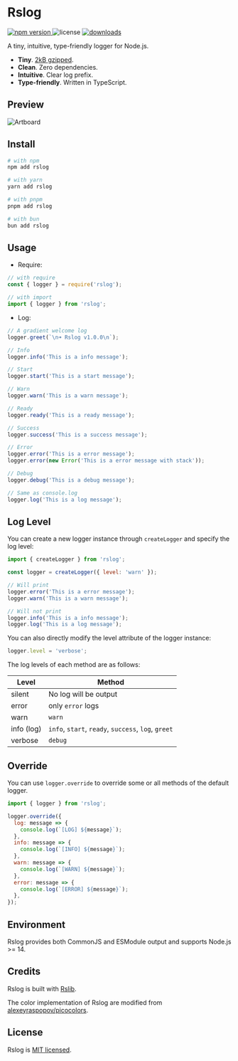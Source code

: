 # Rslog

<p>
  <a href="https://npmjs.com/package/rslog">
   <img src="https://img.shields.io/npm/v/rslog?style=flat-square&colorA=564341&colorB=EDED91" alt="npm version" />
  </a>
  <img src="https://img.shields.io/badge/License-MIT-blue.svg?style=flat-square&colorA=564341&colorB=EDED91" alt="license" />
  <a href="https://npmcharts.com/compare/rslog?minimal=true"><img src="https://img.shields.io/npm/dm/rslog.svg?style=flat-square&colorA=564341&colorB=EDED91" alt="downloads" /></a>
</p>

A tiny, intuitive, type-friendly logger for Node.js.

- **Tiny**. [2kB gzipped](https://bundlephobia.com/package/rslog@1).
- **Clean**. Zero dependencies.
- **Intuitive**. Clear log prefix.
- **Type-friendly**. Written in TypeScript.

## Preview

![Artboard](https://github.com/rspack-contrib/rslog/assets/7237365/9677ecb3-eff1-4c0e-9392-9b61b248fe5c)

## Install

```bash
# with npm
npm add rslog

# with yarn
yarn add rslog

# with pnpm
pnpm add rslog

# with bun
bun add rslog
```

## Usage

- Require:

```js
// with require
const { logger } = require('rslog');

// with import
import { logger } from 'rslog';
```

- Log:

```js
// A gradient welcome log
logger.greet(`\n➜ Rslog v1.0.0\n`);

// Info
logger.info('This is a info message');

// Start
logger.start('This is a start message');

// Warn
logger.warn('This is a warn message');

// Ready
logger.ready('This is a ready message');

// Success
logger.success('This is a success message');

// Error
logger.error('This is a error message');
logger.error(new Error('This is a error message with stack'));

// Debug
logger.debug('This is a debug message');

// Same as console.log
logger.log('This is a log message');
```

## Log Level

You can create a new logger instance through `createLogger` and specify the log level:

```js
import { createLogger } from 'rslog';

const logger = createLogger({ level: 'warn' });

// Will print
logger.error('This is a error message');
logger.warn('This is a warn message');

// Will not print
logger.info('This is a info message');
logger.log('This is a log message');
```

You can also directly modify the level attribute of the logger instance:

```js
logger.level = 'verbose';
```

The log levels of each method are as follows:

| Level      | Method                                              |
| ---------- | --------------------------------------------------- |
| silent     | No log will be output                               |
| error      | only `error` logs                                   |
| warn       | `warn`                                              |
| info (log) | `info`, `start`, `ready`, `success`, `log`, `greet` |
| verbose    | `debug`                                             |

## Override

You can use `logger.override` to override some or all methods of the default logger.

```js
import { logger } from 'rslog';

logger.override({
  log: message => {
    console.log(`[LOG] ${message}`);
  },
  info: message => {
    console.log(`[INFO] ${message}`);
  },
  warn: message => {
    console.log(`[WARN] ${message}`);
  },
  error: message => {
    console.log(`[ERROR] ${message}`);
  },
});
```

## Environment

Rslog provides both CommonJS and ESModule output and supports Node.js >= 14.

## Credits

Rslog is built with [Rslib](https://github.com/web-infra-dev/rslib).

The color implementation of Rslog are modified from [alexeyraspopov/picocolors](https://github.com/alexeyraspopov/picocolors).

## License

Rslog is [MIT licensed](https://github.com/rspack-contrib/rslog/blob/main/LICENSE).
